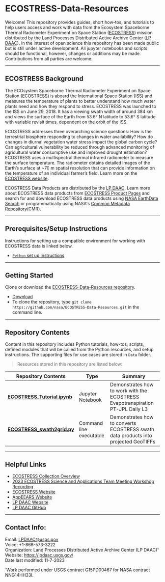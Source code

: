 # ECOSTRESS-Data-Resources

Welcome! This repository provides guides, short how-tos, and tutorials to help users access and work with data from the Ecosystem Spaceborne Thermal Radiometer Experiment on Space Station ([ECOSTRESS](https://ecostress.jpl.nasa.gov/)) mission distributed by the Land Processes Distributed Active Archive Center ([LP DAAC](https://lpdaac.usgs.gov/)). In the interest of open science this repository has been made public but is still under active development. All jupyter notebooks and scripts should be functional, however, changes or additions may be made. Contributions from all parties are welcome.

---

## ECOSTRESS Background  

The ECOsystem Spaceborne Thermal Radiometer Experiment on Space Station ([ECOSTRESS](https://lpdaac.usgs.gov/data/get-started-data/collection-overview/#ECOSTRESS_anchor)) is aboard the International Space Station (ISS) and measures the temperature of plants to better understand how much water plants need and how they respond to stress. ECOSTRESS was launched to the ISS on June 29, 2018. It has a viewing swath width of around 384 km and views the surface of the Earth from 53.6° N latitude to 53.6° S latitude with variable revisit times, dependent on the orbit of the ISS.

ECOSTRESS addresses three overarching science questions: How is the terrestrial biosphere responding to changes in water availability? How do changes in diurnal vegetation water stress impact the global carbon cycle? Can agricultural vulnerability be reduced through advanced monitoring of agricultural water consumptive use and improved drought estimation? ECOSTRESS uses a multispectral thermal infrared radiometer to measure the surface temperature. The radiometer obtains detailed images of the Earth’s surface at ~70 m spatial resolution that can provide information on the temperature of an individual farmer’s field. Learn more on the [ECOSTRESS website](https://ecostress.jpl.nasa.gov/).

ECOSTRESS Data Products are distributed by the [LP DAAC](https://lpdaac.usgs.gov/). Learn more about ECOSTRESS data products from [ECOSTRESS Product Pages](https://lpdaac.usgs.gov/product_search/?query=ECOSTRESS&status=Operational&view=cards&sort=title&page=1&per_page=30) and search for and download ECOSTRESS data products using [NASA EarthData Search](https://search.earthdata.nasa.gov/search?q=ECOSTRESS) or programmatically using NASA's [Common Metadata Repository](https://cmr.earthdata.nasa.gov/search)(CMR).

---

## Prerequisites/Setup Instructions  

Instructions for setting up a compatible environment for working with ECOSTRESS data is linked below.
- [`Python` set up instructions](https://github.com/nasa/LPDAAC-Data-Resources/tree/main/setup/setup_instructions_python.md)

---
## Getting Started  

Clone or download the [ECOSTRESS-Data-Resources repository](https://github.com/nasa/ECOSTRESS-Data-Resources).  

- [Download](https://github.com/nasa/ECOSTRESS-Data-Resources/archive/refs/heads/main.zip)  
- To clone the repository, type `git clone https://github.com/nasa/ECOSTRESS-Data-Resources.git` in the command line.  

---
## Repository Contents

Content in this repository includes Python tutorials, how-tos, scripts, defined modules that will be called from the Python resources, and setup instructions. The supporting files for use cases are stored in `Data` folder.  
> Resources stored in this repository are listed below:  

| Repository Contents | Type | Summary | 
|----|-----|----|
| **[ECOSTRESS_Tutorial.ipynb](/python/tutorials/ECOSTRESS_Tutorial.ipynb)** | Jupyter Notebook | Demonstrates how to work with the ECOSTRESS Evapotranspiration PT-JPL Daily L3|
| **[ECOSTRESS_swath2grid.py](/python/scripts/ecostress_swath2grid/)** | Command line executable | Demonstrates how to converts ECOSTRESS swath data products into projected GeoTIFFs|

---

## Helpful Links    

+ [ECOSTRESS Collection Overview](https://lpdaac.usgs.gov/data/get-started-data/collection-overview/missions/ecostress-overview/)
+ [2023 ECOSTRESS Science and Applications Team Meeting Workshop Recording](https://ecostress.jpl.nasa.gov/downloads/science_team_meetings/2023/workshopvid.mp4)
+ [ECOSTRESS Website](https://ecostress.jpl.nasa.gov/)
+ [AppEEARS Website](https://appeears.earthdatacloud.nasa.gov/)
+ [LP DAAC Website](https://lpdaac.usgs.gov/)
+ [LP DAAC GitHub](https://github.com/nasa/LPDAAC-Data-Resources)

---

## Contact Info:  

Email: LPDAAC@usgs.gov  
Voice: +1-866-573-3222  
Organization: Land Processes Distributed Active Archive Center (LP DAAC)¹  
Website: <https://lpdaac.usgs.gov/>  
Date last modified: 11-7-2023  

¹Work performed under USGS contract G15PD00467 for NASA contract NNG14HH33I.  
